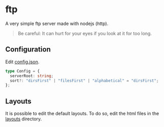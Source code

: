 # ftp

A very simple ftp server made with nodejs (http).

> Be careful: It can hurt for your eyes if you look at it for too long.

## Configuration

Edit [config.json](./config.json).

```ts
type Config = {
  serverRoot: string;
  sort?: "dirsFirst" | "filesFirst" | "alphabetical" = "dirsFirst";
};
```

## Layouts

It is possible to edit the default layouts. To do so, edit the html files in the [layouts](./layouts/) directory.
